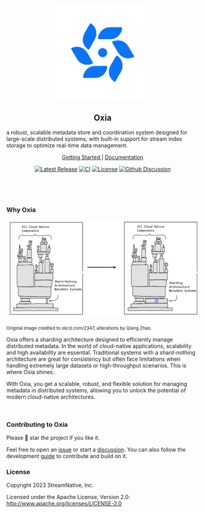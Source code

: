 <p align="center">
  <img src="docs/oxia-logo.svg" width="250"/>
</p>

<h2 align="center">Oxia</h1>
a robust, scalable metadata store and coordination system designed for large-scale distributed systems, with built-in support for stream index storage to optimize real-time data management.
<p align="center">
  <a href="https://github.com/oxia-db/oxia/blob/main/docs/getting-started.md">Getting Started </a> | <a href="https://oxia-db.github.io/">Documentation</a>
</p>

<p align="center">
  <a href="https://github.com/oxia-db/oxia/releases"><img src="https://img.shields.io/github/v/release/oxia-db/oxia" alt="Latest Release"></a>
  <a href="https://github.com/oxia-db/oxia/actions/workflows/pr_build_and_test.yaml/badge.svg"><img src="https://github.com/oxia-db/oxia/actions/workflows/pr_build_and_test.yaml/badge.svg" alt="CI"></a>
  <a href="https://github.com/oxia-db/oxia/blob/main/LICENSE"><img src="https://img.shields.io/badge/license-Apache%202.0-white.svg" alt="License"></a>
  <a href="https://github.com/oxia-db/oxia/discussions/new/choose"><img src="https://img.shields.io/badge/Github-Discussion-blue.svg?logo=refinedgithub" alt="Github Discussion"></a>
</p>

<br><br><br>

### Why Oxia

<img src="docs/banner.svg" width="600"/>

<sub>Original image credited to  xkcd.com/2347, alterations by Qiang Zhao.</sub>

Oxia offers a sharding architecture designed to efficiently manage distributed metadata. In the world of cloud-native applications, scalability and high availability are essential. Traditional systems with a shard-nothing architecture are great for consistency but often face limitations when handling extremely large datasets or high-throughput scenarios. This is where Oxia shines.

With Oxia, you get a scalable, robust, and flexible solution for managing metadata in distributed systems, allowing you to unlock the potential of modern cloud-native architectures.

<br>

### Contributing to Oxia

Please 🌟 star the project if you like it. 

Feel free to open an [issue](https://github.com/oxia-db/oxia/issues/new) or start a [discussion](https://github.com/oxia-db/oxia/discussions/new/choose). You can also follow the development [guide]() to contribute and build on it.

### License

Copyright 2023 StreamNative, Inc.

Licensed under the Apache License, Version 2.0: http://www.apache.org/licenses/LICENSE-2.0
